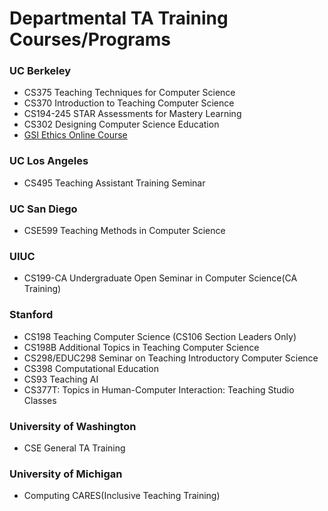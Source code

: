 # Departmental TA Training Courses/Programs

### UC Berkeley

- CS375 Teaching Techniques for Computer Science
- CS370 Introduction to Teaching Computer Science
- CS194-245 STAR Assessments for Mastery Learning
- CS302 Designing Computer Science Education
- [GSI Ethics Online Course](https://gsi.berkeley.edu/faculty-departments/pedagogy-course-support/)

### UC Los Angeles

- CS495 Teaching Assistant Training Seminar 

### UC San Diego

- CSE599 Teaching Methods in Computer Science

### UIUC

- CS199-CA Undergraduate Open Seminar in Computer Science(CA Training)

### Stanford

- CS198 Teaching Computer Science (CS106 Section Leaders Only)
- CS198B Additional Topics in Teaching Computer Science
- CS298/EDUC298 Seminar on Teaching Introductory Computer Science
- CS398 Computational Education
- CS93 Teaching AI
- CS377T: Topics in Human-Computer Interaction: Teaching Studio Classes

### University of Washington

- CSE General TA Training

### University of Michigan

- Computing CARES(Inclusive Teaching Training)